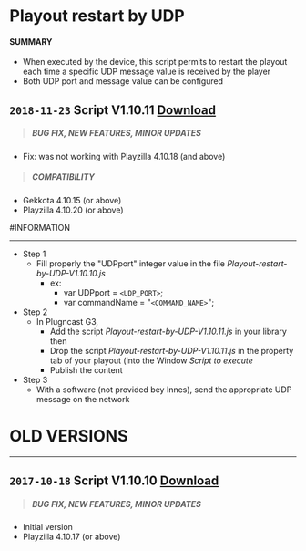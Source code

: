 # Playout restart by UDP

#### **SUMMARY**
- When executed by the device, this script permits to restart the playout each time a specific UDP  message value is received by the player
- Both UDP port and message value can be configured

## `2018-11-23` Script V1.10.11 [Download](https://github.com/Qeedji/archives/blob/master/downloads/playout-scripts/playout-restart-by-udp/Playout-restart-by-UDP-V1.10.11.js)
>##### **BUG FIX, NEW FEATURES, MINOR UPDATES**
- Fix: was not working with Playzilla 4.10.18 (and above)
>##### **COMPATIBILITY**
- Gekkota 4.10.15 (or above)
- Playzilla 4.10.20 (or above)

#INFORMATION
***********************************************************************
- Step 1
	- Fill properly the "UDPport" integer value in the file *Playout-restart-by-UDP-V1.10.10.js*
		- ex:
			- var UDPport = ```<UDP_PORT>```;
			- var commandName = "```<COMMAND_NAME>```";
- Step 2
	- In Plugncast G3,
		- Add the script *Playout-restart-by-UDP-V1.10.11.js* in your library then
		- Drop the script *Playout-restart-by-UDP-V1.10.11.js* in the property tab of your playout (into the Window *Script to execute*
		- Publish the content
- Step 3
	- With a software (not provided bey Innes), send the appropriate UDP message on the network

# OLD VERSIONS
***********************************************************************

## `2017-10-18` Script V1.10.10 [Download](https://github.com/Qeedji/archives/blob/master/downloads/playout-scripts/playout-restart-by-udp/Playout-restart-by-UDP-V1.10.10.js)
>##### **BUG FIX, NEW FEATURES, MINOR UPDATES**
- Initial version
- Playzilla 4.10.17 (or above)

